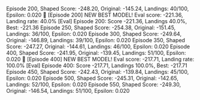 Episode 200, Shaped Score: -248.20, Original: -145.24, Landings: 40/100, Epsilon: 0.020
🎯 [Episode 200] NEW BEST MODEL! Eval score: -221.36, Landing rate: 40.0%
[Eval] Episode 200: Score -221.36, Landings 40.0%, Best: -221.36
Episode 250, Shaped Score: -254.38, Original: -151.45, Landings: 36/100, Epsilon: 0.020
Episode 300, Shaped Score: -249.64, Original: -146.89, Landings: 39/100, Epsilon: 0.020
Episode 350, Shaped Score: -247.27, Original: -144.61, Landings: 46/100, Epsilon: 0.020
Episode 400, Shaped Score: -241.95, Original: -139.45, Landings: 51/100, Epsilon: 0.020
🎯 [Episode 400] NEW BEST MODEL! Eval score: -217.71, Landing rate: 100.0%
[Eval] Episode 400: Score -217.71, Landings 100.0%, Best: -217.71
Episode 450, Shaped Score: -242.43, Original: -139.84, Landings: 45/100, Epsilon: 0.020
Episode 500, Shaped Score: -245.31, Original: -142.65, Landings: 52/100, Epsilon: 0.020
Episode 550, Shaped Score: -249.30, Original: -146.54, Landings: 51/100, Epsilon: 0.020